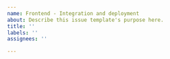 ```yaml
---
name: Frontend - Integration and deployment
about: Describe this issue template's purpose here.
title: ''
labels: ''
assignees: ''

---
```



